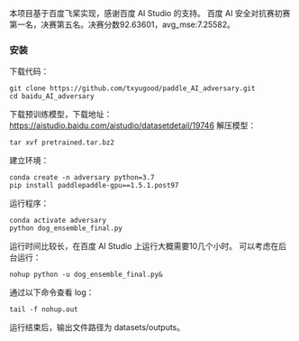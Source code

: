 本项目基于百度飞桨实现，感谢百度 AI Studio 的支持。
百度 AI 安全对抗赛初赛第一名，决赛第五名。决赛分数92.63601，avg_mse:7.25582。

### 安装
下载代码：
```
git clone https://github.com/txyugood/paddle_AI_adversary.git
cd baidu_AI_adversary
```
下载预训练模型，下载地址：https://aistudio.baidu.com/aistudio/datasetdetail/19746
解压模型：
```
tar xvf pretrained.tar.bz2
```
建立环境：
```
conda create -n adversary python=3.7
pip install paddlepaddle-gpu==1.5.1.post97
```
运行程序：
```
conda activate adversary
python dog_ensemble_final.py
```
运行时间比较长，在百度 AI Studio 上运行大概需要10几个小时。
可以考虑在后台运行：
```
nohup python -u dog_ensemble_final.py&
```
通过以下命令查看 log：
```
tail -f nohup.out
```
运行结束后，输出文件路径为 datasets/outputs。
